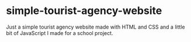 # simple-tourist-agency-website
Just a simple tourist agency website made with HTML and CSS and a little bit of JavaScript I made for a school project. 
